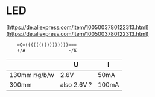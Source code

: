 # LED

[https://de.aliexpress.com/item/1005003780122313.html](https://de.aliexpress.com/item/1005003780122313.html)

```
    =O=(((((((())))))))===
    +/A                -/K
```

||U|I|
|---|---|---|
| 130mm r/g/b/w | 2.6V | 50mA |
| 300mm | also 2.6V ? | 100mA |
